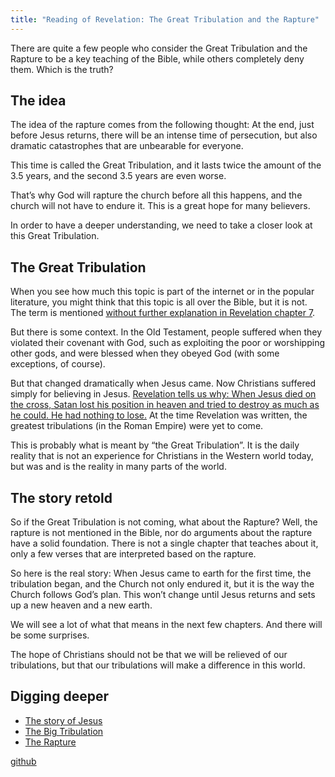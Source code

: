 ```yaml
---
title: "Reading of Revelation: The Great Tribulation and the Rapture"
---
```



There are quite a few people who consider the Great Tribulation and the Rapture to be a key teaching of the Bible, while others completely deny them. Which is the truth?


## The idea

<a name="4520"></a>
The idea of the rapture comes from the following thought: At the end, just before Jesus returns, there will be an intense time of persecution, but also dramatic catastrophes that are unbearable for everyone.

This time is called the Great Tribulation, and it lasts twice the amount of the 3.5 years, and the second 3.5 years are even worse.

That’s why God will rapture the church before all this happens, and the church will not have to endure it. This is a great hope for many believers.

In order to have a deeper understanding, we need to take a closer look at this Great Tribulation.


## The Great Tribulation

<a name="4e87"></a>
When you see how much this topic is part of the internet or in the popular literature, you might think that this topic is all over the Bible, but it is not. The term is mentioned [without further explanation in Revelation chapter 7](https://www.bibleserver.com/NIV/Revelation7%3A14).

But there is some context. In the Old Testament, people suffered when they violated their covenant with God, such as exploiting the poor or worshipping other gods, and were blessed when they obeyed God (with some exceptions, of course).

But that changed dramatically when Jesus came. Now Christians suffered simply for believing in Jesus. [Revelation tells us why: When Jesus died on the cross, Satan lost his position in heaven and tried to destroy as much as he could. He had nothing to lose.](https://www.bibleserver.com/NIV/Revelation12%3A1-12) At the time Revelation was written, the greatest tribulations (in the Roman Empire) were yet to come.

This is probably what is meant by “the Great Tribulation”. It is the daily reality that is not an experience for Christians in the Western world today, but was and is the reality in many parts of the world.


## The story retold

<a name="14cb"></a>
So if the Great Tribulation is not coming, what about the Rapture? Well, the rapture is not mentioned in the Bible, nor do arguments about the rapture have a solid foundation. There is not a single chapter that teaches about it, only a few verses that are interpreted based on the rapture.

So here is the real story: When Jesus came to earth for the first time, the tribulation began, and the Church not only endured it, but it is the way the Church follows God’s plan. This won’t change until Jesus returns and sets up a new heaven and a new earth.

We will see a lot of what that means in the next few chapters. And there will be some surprises.

The hope of Christians should not be that we will be relieved of our tribulations, but that our tribulations will make a difference in this world.






## Digging deeper

<a name="ac9e"></a>
- [The story of Jesus](../../../content/jesus/expl/a-different-christmas-story/index.html)
- [The Big Tribulation](../../../content/army/expl/the-end-time-and-the-great-tribulation/index.html)
- [The Rapture](../../../topics/others/expl/the-rapture/index.html)







[github](https://github.com/revelation-today/revelation-today/blob/main/exampleSite/content/docs/topics/others/short/reading-of-revelation-the-big-tribulation-and-the-rapture.md)
